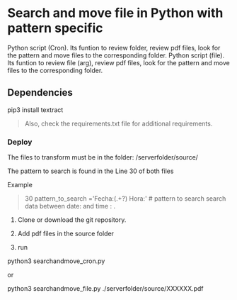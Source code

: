# Search and move file in Python with pattern specific
Python script (Cron). Its funtion to review folder, review pdf files, look for the pattern and move files to the corresponding folder.
Python script (file). Its funtion to review file (arg), review pdf files, look for the pattern and move files to the corresponding folder. 

## Dependencies

pip3 install textract

> Also, check the requirements.txt file for additional requirements.

### Deploy 
The files to transform must be in the folder: /serverfolder/source/

The pattern to search is found in the Line 30 of both files

Example
> 30 pattern_to_search ='Fecha:(.+?) Hora:'          # pattern to search search data between date: and time : .


1) Clone or download the git repository.

2) Add pdf files in the source folder

3) run

python3 searchandmove_cron.py

or

python3 searchandmove_file.py  ./serverfolder/source/XXXXXX.pdf 


```
